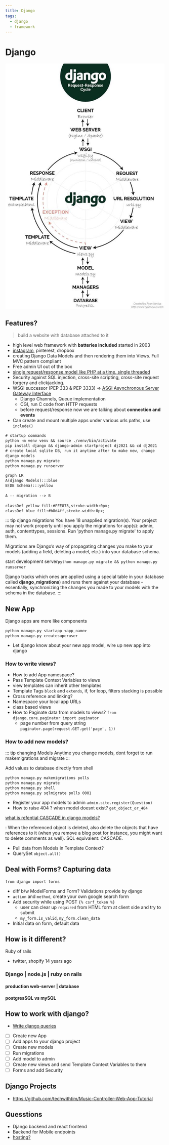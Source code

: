 ```yaml
---
title: Django
tags:
  - django
  - framework
---
```


# Django

<TagLinks />

![Django request response lifecycle](../.vuepress/public/img/django-request-lifecycle.jpg)

## Features?

> build a website with database attached to it

- high level web framework with **batteries included** started in 2003
- [instagram](https://instagram-engineering.com/web-service-efficiency-at-instagram-with-python-4976d078e366), pinterest, dropbox
- creating Django Data Models and then rendering them into Views. Full MVC pattern compliant
- Free admin UI out of the box
- [single request/response model like PHP at a time, single threaded](https://www.reddit.com/r/django/comments/99lu1k/how_do_you_make_django_handle_multiple_requests/)
- Security against SQL injection, cross-site scripting, cross-site request forgery and clickjacking.
- WSGI successor (PEP 333 & PEP 3333) => [ASGI Asynchronous Server Gateway Interface](https://asgi.readthedocs.io/en/latest/specs/index.html)
  - Django Channels, Queue implementation
  - CGI, run C code from HTTP requests
  - before request/response now we are talking about **connection and events**
- Can create and mount multiple apps under various urls paths, use `include()`

```
# startup commands
python -m venv venv && source ./venv/bin/activate
pip install django && django-admin startproject dj2021 && cd dj2021
# create local sqlite DB, run it anytime after to make new, change django models
python manage.py migrate
python manage.py runserver
```

```mermaid
graph LR
A(django Models):::blue
B(DB Schema):::yellow

A -- migration --> B

classDef yellow fill:#FFE873,stroke-width:0px;
classDef blue fill:#b8d4ff,stroke-width:0px;
```

::: tip django migrations
You have 18 unapplied migration(s). Your project may not work properly until you apply the migrations for app(s): admin, auth, contenttypes, sessions.
Run 'python manage.py migrate' to apply them.

Migrations are Django’s way of propagating changes you make to your models (adding a field, deleting a model, etc.) into your database schema.

start development server`python manage.py migrate && python manage.py runserver`

Django tracks which ones are applied using a special table in your database called **django_migrations**) and runs them against your database - essentially, synchronizing the changes you made to your models with the schema in the database.
:::

## New App

Django apps are more like components

```
python manage.py startapp <app_name>
python manage.py createsuperuser
```

- Let django know about your new app model, wire up new app into django

### How to write views?

- How to add App namespace?
- Pass Template Context Variables to views
- view templates can inherit other templates
- Template Tags `block` and `extends`, if, for loop, filters stacking is possible
- Cross reference and linking?
- Namespace your local app URLs
- class based views
- How to Paginate data from models to views? `from django.core.paginator import paginator`
  - page number from query string `paginator.page(request.GET.get('page', 1))`

### How to add new models?

::: tip changing Models
Anytime you change models, dont forget to run makemigrations and migrate
:::

Add values to database directly from shell

```
python manage.py makemigrations polls
python manage.py migrate
python manage.py shell
python manage.py sqlmigrate polls 0001

```

- Register your app models to admin `admin.site.register(Question)`
- How to raise 404 ? when model doesnt exist? `get_object_or_404`

[what is refential CASCADE in django models?](https://stackoverflow.com/questions/38388423/what-does-on-delete-do-on-django-models)

: When the referenced object is deleted, also delete the objects that have references to it (when you remove a blog post for instance, you might want to delete comments as well). SQL equivalent: CASCADE.

- Pull data from Models in Template Context?
- QuerySet `object.all()`

## Deal with Forms? Capturing data

```
from django import forms
```

- diff b/w ModelForms and Form? Validations provide by django
- `action` and `method`, create your own google search form
- Add security while using POST `{% csrf_token %}`
  - user can clear up `required` from HTML form at client side and try to submit
  - `my_form.is_valid`, `my_form.clean_data`
- Initial data on form, default data

## How is it different?

Ruby of rails

- twitter, shopify 14 years ago

### Django | node.js | ruby on rails

#### production web-server | database

#### postgresSQL vs mySQL

## How to work with django?

- [Write django queries](https://docs.djangoproject.com/en/3.2/topics/db/queries/)
- [ ] Create new App
- [ ] Add apps to your django project
- [ ] Create new models
- [ ] Run migrations
- [ ] Add model to admin
- [ ] Create new views and send Template Context Variables to them
- [ ] Forms and add Security

## Django Projects

- https://github.com/techwithtim/Music-Controller-Web-App-Tutorial

## Quesstions

- Django backend and react frontend
- Backend for Mobile endpoints
- [hosting?](https://www.pythonanywhere.com/)

<Footer />
